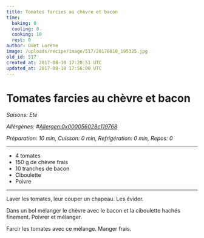 ```yaml
---
title: Tomates farcies au chèvre et bacon
time:
  baking: 0
  cooling: 0
  cooking: 10
  rest: 0
author: Odet Lorène
image: /uploads/recipe/image/517/20170810_195325.jpg
old_id: 517
created_at: 2017-08-10 17:20:51 UTC
updated_at: 2017-08-10 17:56:00 UTC
---
```


# Tomates farcies au chèvre et bacon

_Saisons: Eté_

_Allèrgènes: #<Allergen:0x000056028c119768>_

_Préparation: 10 min, Cuisson: 0 min, Refrigération: 0 min, Repos: 0_

---

- 4 tomates
- 150 g de chèvre frais
- 10 tranches de bacon
- Ciboulette
- Poivre

---

Laver les tomates, leur couper un chapeau. Les évider.

Dans un bol mélanger le chèvre avec le bacon et la ciboulette hachés finement. Poivrer et mélanger.

Farcir les tomates avec ce mélange. Manger frais.
